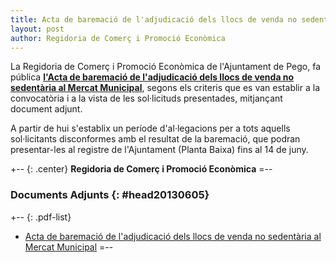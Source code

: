 ```yaml
---
title: Acta de baremació de l'adjudicació dels llocs de venda no sedentària al Mercat Municipal,
layout: post
author: Regidoria de Comerç i Promoció Econòmica
---
```

La Regidoria de Comerç i Promoció Econòmica de l'Ajuntament de Pego, fa pública **[l'Acta de baremació de l'adjudicació dels llocs de venda no sedentària  al Mercat Municipal](/pdf/news/20130530-acta-baremacio-llocs-venda-no-sedentaria-mercat-municipal.pdf)**, segons els criteris que es van establir a la convocatòria i a la vista de les sol·licituds presentades, mitjançant document adjunt.

A partir de hui s'establix un període d'al·legacions per a tots aquells sol·licitants disconformes amb el resultat de la baremació, que podran presentar-les al registre de l'Ajuntament (Planta Baixa) fins al 14 de juny.

+-- {: .center}
**Regidoria de Comerç i Promoció Econòmica**
=--

### Documents Adjunts {: #head20130605}
+-- {: .pdf-list}
* [Acta de baremació de l'adjudicació dels llocs de venda no sedentària  al Mercat Municipal](/pdf/news/20130530-acta-baremacio-llocs-venda-no-sedentaria-mercat-municipal.pdf)
=--